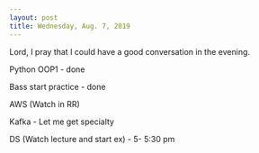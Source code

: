 ```yaml
---
layout: post
title: Wednesday, Aug. 7, 2019
---
```


Lord, I pray that I could have a good conversation in the evening.

Python OOP1 - done

Bass start practice - done

AWS (Watch in RR)

Kafka - Let me get specialty

DS (Watch lecture and start ex) - 5- 5:30 pm
